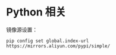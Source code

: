 # Python 相关

镜像源设置：

```
pip config set global.index-url https://mirrors.aliyun.com/pypi/simple/
```
